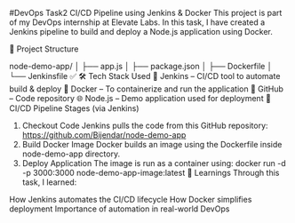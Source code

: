 #DevOps Task2
CI/CD Pipeline using Jenkins & Docker
This project is part of my DevOps internship at Elevate Labs. In this task, I have created a Jenkins pipeline to build and deploy a Node.js application using Docker.

📁 Project Structure


 node-demo-app/
│       ├── app.js
│       ├── package.json
│       ├── Dockerfile
│       └── Jenkinsfile ✅
🛠 Tech Stack Used
🧠 Jenkins – CI/CD tool to automate build & deploy
🐳 Docker – To containerize and run the application
🔗 GitHub – Code repository
🌐 Node.js – Demo application used for deployment
🔁 CI/CD Pipeline Stages (via Jenkins)
1. Checkout Code
Jenkins pulls the code from this GitHub repository:
https://github.com/Bijendar/node-demo-app
2. Build Docker Image
Docker builds an image using the Dockerfile inside node-demo-app directory.
3. Deploy Application
The image is run as a container using:
docker run -d -p 3000:3000 node-demo-app-image:latest
🧠 Learnings
Through this task, I learned:

How Jenkins automates the CI/CD lifecycle
How Docker simplifies deployment
Importance of automation in real-world DevOps
